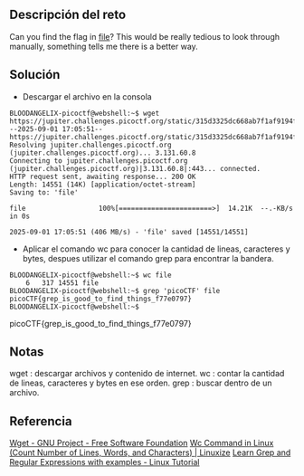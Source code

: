 ## Descripción del reto
Can you find the flag in [file](https://jupiter.challenges.picoctf.org/static/315d3325dc668ab7f1af9194f2de7e7a/file)? This would be really tedious to look through manually, something tells me there is a better way.

## Solución
- Descargar el archivo en la consola
``` 
BLOODANGELIX-picoctf@webshell:~$ wget https://jupiter.challenges.picoctf.org/static/315d3325dc668ab7f1af9194f2de7e7a/file
--2025-09-01 17:05:51--  https://jupiter.challenges.picoctf.org/static/315d3325dc668ab7f1af9194f2de7e7a/file
Resolving jupiter.challenges.picoctf.org (jupiter.challenges.picoctf.org)... 3.131.60.8
Connecting to jupiter.challenges.picoctf.org (jupiter.challenges.picoctf.org)|3.131.60.8|:443... connected.
HTTP request sent, awaiting response... 200 OK
Length: 14551 (14K) [application/octet-stream]
Saving to: 'file'

file                  100%[=======================>]  14.21K  --.-KB/s    in 0s      

2025-09-01 17:05:51 (406 MB/s) - 'file' saved [14551/14551]
```

- Aplicar el comando wc para conocer la cantidad de lineas, caracteres y bytes, despues utilizar el comando grep para encontrar la bandera.
```
BLOODANGELIX-picoctf@webshell:~$ wc file
    6   317 14551 file
BLOODANGELIX-picoctf@webshell:~$ grep 'picoCTF' file
picoCTF{grep_is_good_to_find_things_f77e0797}
BLOODANGELIX-picoctf@webshell:~$ 
```

picoCTF{grep_is_good_to_find_things_f77e0797}
## Notas
wget : descargar archivos y contenido de internet.
wc : contar la cantidad de lineas, caracteres y bytes en ese orden.
grep : buscar dentro de un archivo.
## Referencia
[Wget - GNU Project - Free Software Foundation](https://www.gnu.org/software/wget/)
[Wc Command in Linux (Count Number of Lines, Words, and Characters) | Linuxize](https://linuxize.com/post/linux-wc-command/)
[Learn Grep and Regular Expressions with examples - Linux Tutorial](https://ryanstutorials.net/linuxtutorial/grep.php)